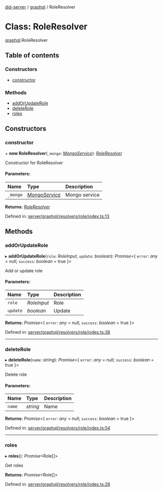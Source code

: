 [did-server](../README.md) / [graphql](../modules/graphql.md) / RoleResolver

# Class: RoleResolver

[graphql](../modules/graphql.md).RoleResolver

## Table of contents

### Constructors

- [constructor](graphql.roleresolver.md#constructor)

### Methods

- [addOrUpdateRole](graphql.roleresolver.md#addorupdaterole)
- [deleteRole](graphql.roleresolver.md#deleterole)
- [roles](graphql.roleresolver.md#roles)

## Constructors

### constructor

\+ **new RoleResolver**(`_mongo`: [*MongoService*](services.mongoservice.md)): [*RoleResolver*](graphql.roleresolver.md)

Constructor for RoleResolver

#### Parameters:

Name | Type | Description |
:------ | :------ | :------ |
`_mongo` | [*MongoService*](services.mongoservice.md) | Mongo service    |

**Returns:** [*RoleResolver*](graphql.roleresolver.md)

Defined in: [server/graphql/resolvers/role/index.ts:13](https://github.com/Puzzlepart/did/blob/7445431d/server/graphql/resolvers/role/index.ts#L13)

## Methods

### addOrUpdateRole

▸ **addOrUpdateRole**(`role`: *RoleInput*, `update`: *boolean*): *Promise*<{ `error`: *any* = null; `success`: *boolean* = true }\>

Add or update role

#### Parameters:

Name | Type | Description |
:------ | :------ | :------ |
`role` | *RoleInput* | Role   |
`update` | *boolean* | Update    |

**Returns:** *Promise*<{ `error`: *any* = null; `success`: *boolean* = true }\>

Defined in: [server/graphql/resolvers/role/index.ts:38](https://github.com/Puzzlepart/did/blob/7445431d/server/graphql/resolvers/role/index.ts#L38)

___

### deleteRole

▸ **deleteRole**(`name`: *string*): *Promise*<{ `error`: *any* = null; `success`: *boolean* = true }\>

Delete role

#### Parameters:

Name | Type | Description |
:------ | :------ | :------ |
`name` | *string* | Name    |

**Returns:** *Promise*<{ `error`: *any* = null; `success`: *boolean* = true }\>

Defined in: [server/graphql/resolvers/role/index.ts:54](https://github.com/Puzzlepart/did/blob/7445431d/server/graphql/resolvers/role/index.ts#L54)

___

### roles

▸ **roles**(): *Promise*<Role[]\>

Get roles

**Returns:** *Promise*<Role[]\>

Defined in: [server/graphql/resolvers/role/index.ts:26](https://github.com/Puzzlepart/did/blob/7445431d/server/graphql/resolvers/role/index.ts#L26)
